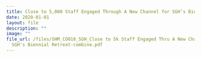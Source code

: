 ```yaml
---
title: Close to 5,000 Staff Engaged Through A New Channel for SGH’s Biennial Retreat
date: 2020-01-01
layout: file
description: ""
image: ""
file_url: /files/SHM_CO018_SGH_Close to 5k Staff Engaged Thru A New Channel for
  SGH's Biennial Retreat-combine.pdf
---
```

